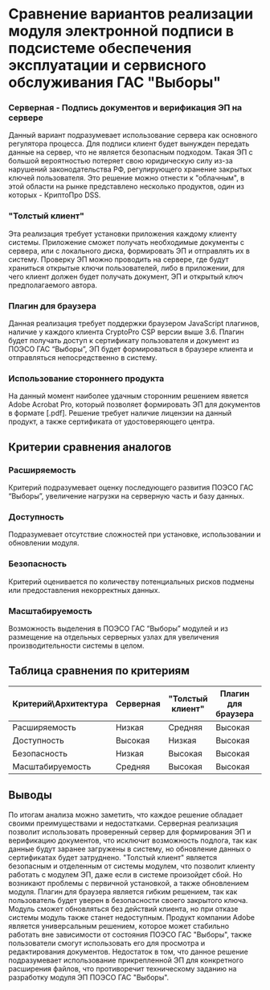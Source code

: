 # Сравнение вариантов реализации модуля электронной подписи в подсистеме обеспечения эксплуатации и сервисного обслуживания ГАС "Выборы"
### Серверная - Подпись документов и верификация ЭП на сервере
Данный вариант подразумевает использование сервера как основного регулятора процесса. Для подписи клиент будет вынужден передать данные на сервер, что не является безопасным подходом. Такая ЭП с большой вероятностью потеряет свою юридическую силу из-за нарушений законодательства РФ, регулирующего хранение закрытых ключей пользователя. Это решение можно отнести к "облачным", в этой области на рынке представлено несколько продуктов, один из которых - КриптоПро DSS.  

### "Толстый клиент"
Эта реализация требует установки приложения каждому клиенту системы. Приложение сможет получать необходимые документы с сервера, или с локального диска, формировать ЭП и отправлять их в систему. Проверку ЭП можно проводить на сервере, где будут храниться открытые ключи пользователей, либо в приложении, для чего клиент должен будет получать документ, ЭП и открытый ключ предполагаемого автора.  

### Плагин для браузера
Данная реализация требует поддержки браузером JavaScript плагинов, наличие у каждого клиента CryptoPro CSP версии выше 3.6. Плагин будет получать доступ к сертификату пользователя и документ из ПОЭСО ГАС “Выборы”, ЭП будет формироваться в браузере клиента и отправляться непосредственно в систему.  

### Использование стороннего продукта
На данный момент наиболее удачным сторонним решением явяется Adobe Acrobat Pro, который позволяет формировать ЭП для документов в формате [.pdf]. Решение требует наличие лицензии на данный продукт, а также сертификата от удостоверяющего центра.

## Критерии сравнения аналогов
### Расширяемость
Критерий подразумевает оценку последующего развития ПОЭСО ГАС “Выборы”, увеличение нагрузки на серверную часть и базу данных. 

### Доступность
Подразумевает отсутствие сложностей при установке, использовании и обновлении модуля.

### Безопасность
Критерий оценивается по количеству потенциальных рисков подмены или предоставления некорректных данных.

### Масштабируемость
Возможность выделения в ПОЭСО ГАС “Выборы” модулей и из размещение на отдельных серверных узлах для увеличения производительности системы в целом.

## Таблица сравнения по критериям
Критерий\Архитектура | Серверная | "Толстый клиент" | Плагин для браузера | Adobe Acrobat Pro 
------------ | ------------- | ------------- | ------------- | ------------- 
Расширяемость | Низкая | Средняя | Высокая | Низкая
Доступность | Высокая | Низкая | Высокая | Средняя
Безопасность | Низкая | Высокая | Высокая | Низкая
Масштабируемость | Средняя | Высокая | Высокая | Низкая

## Выводы
По итогам анализа можно заметить, что каждое решение обладает своими преимуществами и недостатками. Серверная реализация позволит использовать проверенный сервер для формирования ЭП и верификацию документов, что исключит возможность подлога, так как данные будут заранее загружены в систему, но обновление данных о сертификатах будет затруднено. 
"Толстый клиент" является безопасным и отделенным от системы модулем, что позволит клиенту работать с модулем ЭП, даже если в системе произойдет сбой. Но возникают проблемы с первичной установкой, а также обновлением модуля.
Плагин для браузера является гибким решением, так как пользователь будет уверен в безопасности своего закрытого ключа. Модуль сможет обновляться без действий клиента, но при отказе системы модуль также станет недоступным.
Продукт компании Adobe является универсальным решением, которое может стабильно работать вне зависимости от состояния ПОЭСО ГАС "Выборы", также пользователи смогут использовать его для просмотра и редактирования документов. Недостаток в том, что данное решение подразумевает использование прикрепленной ЭП для конкретного расширения файлов, что противоречит техническому заданию на разработку модуля ЭП ПОЭСО ГАС "Выборы". 
